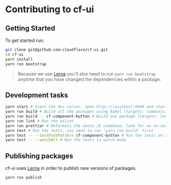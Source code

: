 # Contributing to cf-ui

## Getting Started

To get started run:

```sh
git clone git@github.com:cloudflare/cf-ui.git
cd cf-ui
yarn install
yarn run bootstrap
```

> Because we use [Lerna](https://lernajs.io) you'll also need to run
> `yarn run bootstrap` anytime that you have changed the dependencies within a
> package.

## Development tasks

```sh
yarn start # Start the dev server, open http://localhost:8000 and start deving
yarn run build # Build all the packages using Babel (targets: commonjs, ES6)
yarn run build -- cf-component-button # Build one package (targets: commonjs, ES6)
yarn run lint # Run the eslint
yarn run prettier # Reformats the whole JS codebase, look for an on-save integration for your editor
yarn test # Run the tests, you need to run 'yarn run build' first
yarn test -- --testPathPattern cf-component-button # Run the tests on a single package
yarn test -- --watchAll # Run the tests in watch mode
```

## Publishing packages

cf-ui uses [Lerna](https://lernajs.io) in order to publish new versions of
packages.

```sh
yarn run publish
```
